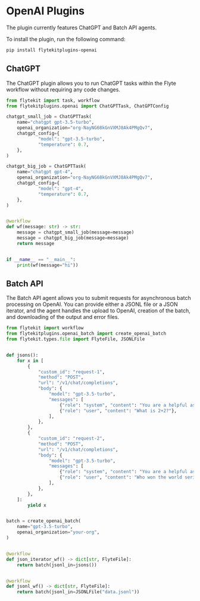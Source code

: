 # OpenAI Plugins

The plugin currently features ChatGPT and Batch API agents.

To install the plugin, run the following command:

```bash
pip install flytekitplugins-openai
```

## ChatGPT

The ChatGPT plugin allows you to run ChatGPT tasks within the Flyte workflow without requiring any code changes.

```python
from flytekit import task, workflow
from flytekitplugins.openai import ChatGPTTask, ChatGPTConfig

chatgpt_small_job = ChatGPTTask(
    name="chatgpt gpt-3.5-turbo",
    openai_organization="org-NayNG68kGnVXMJ8Ak4PMgQv7",
    chatgpt_config={
            "model": "gpt-3.5-turbo",
            "temperature": 0.7,
    },
)

chatgpt_big_job = ChatGPTTask(
    name="chatgpt gpt-4",
    openai_organization="org-NayNG68kGnVXMJ8Ak4PMgQv7",
    chatgpt_config={
            "model": "gpt-4",
            "temperature": 0.7,
    },
)


@workflow
def wf(message: str) -> str:
    message = chatgpt_small_job(message=message)
    message = chatgpt_big_job(message=message)
    return message


if __name__ == "__main__":
    print(wf(message="hi"))
```

## Batch API

The Batch API agent allows you to submit requests for asynchronous batch processing on OpenAI.
You can provide either a JSONL file or a JSON iterator, and the agent handles the upload to OpenAI,
creation of the batch, and downloading of the output and error files.

```python
from flytekit import workflow
from flytekitplugins.openai_batch import create_openai_batch
from flytekit.types.file import FlyteFile, JSONLFile


def jsons():
    for x in [
        {
            "custom_id": "request-1",
            "method": "POST",
            "url": "/v1/chat/completions",
            "body": {
                "model": "gpt-3.5-turbo",
                "messages": [
                    {"role": "system", "content": "You are a helpful assistant."},
                    {"role": "user", "content": "What is 2+2?"},
                ],
            },
        },
        {
            "custom_id": "request-2",
            "method": "POST",
            "url": "/v1/chat/completions",
            "body": {
                "model": "gpt-3.5-turbo",
                "messages": [
                    {"role": "system", "content": "You are a helpful assistant."},
                    {"role": "user", "content": "Who won the world series in 2020?"},
                ],
            },
        },
    ]:
        yield x


batch = create_openai_batch(
    name="gpt-3.5-turbo",
    openai_organization="your-org",
)


@workflow
def json_iterator_wf() -> dict[str, FlyteFile]:
    return batch(jsonl_in=jsons())


@workflow
def jsonl_wf() -> dict[str, FlyteFile]:
    return batch(jsonl_in=JSONLFile("data.jsonl"))
```
